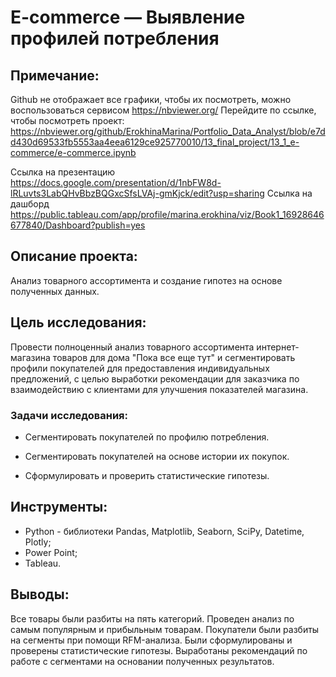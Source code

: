 # E-commerce — Выявление профилей потребления

## Примечание:
Github не отображает все графики, чтобы их посмотреть, можно воспользоваться сервисом https://nbviewer.org/ Перейдите по ссылке, чтобы посмотреть проект: https://nbviewer.org/github/ErokhinaMarina/Portfolio_Data_Analyst/blob/e7dd430d69533fb5553aa4eea6129ce925770010/13_final_project/13_1_e-commerce/e-commerce.ipynb

Ссылка на презентацию https://docs.google.com/presentation/d/1nbFW8d-lRLuvts3LabQHvBbzBQGxcSfsLVAj-gmKjck/edit?usp=sharing
Ссылка на дашборд https://public.tableau.com/app/profile/marina.erokhina/viz/Book1_16928646677840/Dashboard?publish=yes

## Описание проекта:
Анализ товарного ассортимента и создание гипотез на основе полученных данных.

## Цель исследования:
Провести полноценный анализ товарного ассортимента интернет-магазина товаров для дома "Пока все еще тут" и сегментировать профили покупателей для предоставления индивидуальных предложений, с целью выработки рекомендации для заказчика по взаимодействию с клиентами для улучшения показателей магазина.

### Задачи исследования:
- Сегментировать покупателей по профилю потребления. 

- Сегментировать покупателей на основе истории их покупок. 

- Сформулировать и проверить статистические гипотезы.

## Инструменты:
- Python - библиотеки Pandas, Matplotlib, Seaborn, SciPy, Datetime, Plotly;
- Power Point;
- Tableau.

## Выводы:
Все товары были разбиты на пять категорий. Проведен анализ по самым популярным и прибыльным товарам. Покупатели были разбиты на сегменты при помощи RFM-анализа. Были сформулированы и проверены статистические гипотезы. Выработаны рекомендаций по работе с сегментами на основании полученных результатов.
